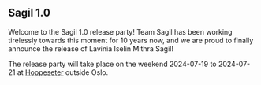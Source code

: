 Sagil 1.0
----------

Welcome to the Sagil 1.0 release party! Team Sagil has been working
tirelessly towards this moment for 10 years now, and we are proud to
finally announce the release of Lavinia Iselin Mithra Sagil!

The release party will take place on the weekend 2024-07-19 to
2024-07-21 at [Hoppeseter](https://www.google.com/maps/place/Hoppeseter/@60.0025649,10.4709019,15.74z/data=!4m6!3m5!1s0x46410de74e788197:0x3f4f61a0db2ffb71!8m2!3d60.0040951!4d10.4708388!16s%2Fg%2F11c554cqnv?entry=ttu) outside Oslo.

